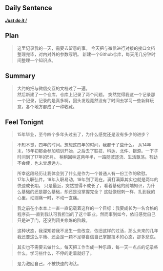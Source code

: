 ## **Daily Sentence**
#### <u>*Just do it !*</u>
> 

## **Plan**
> 这里记录我的一天，需要去留意的事。
> 今天把与微信进行对接的接口文档整理完毕，对内对外的参数写明。
> 新建一个Github仓库，每天用几分钟时间整理一个知识点。

## **Summary**
> 大约的把与微信交互的文档过了一遍。   
> 然后新建了一个仓库，仓库上记录了两个问题。 
> 突然觉得我这一个记录那一个记录，记录的是真多啊，回头发现竟然没有了时间去学习一些新鲜玩意，各个地方都成了一种收藏。 


## Feel Tonignt
> 15年毕业，至今四个多年头过去了，为什么感觉还是没有多少的进步？  
 
> 不知不觉，四年的时间。想想这四年的时间，我都干了些什么。 
> 从14年末，15年初那会参加培训开始，之后去了联技、科达、北件、银源。一下子时间到了17年的5月。 
> 稍稍回味这两年半，一路随波逐流、生活飘荡。有劲不会使，也未曾想远方。 

> 所幸这段经历让我体会到了什么是作为一个普通人有一份工作的欣慰。  
> 17年入职弘件，18年入职易动，19年到了现在。满打满算其实也就是两年的快速成长期。
> 只是最近，突然觉得不成长了，看着基础的前端知识，为什么基础的还是那么基础，却还是没掌握完全？ 
> 这就像根刺一样，扎到我的心里，动则痛一时，不动一直痛。

> 我之前在小本本上一直一直记载着这样的一个目标：我要成长为一名合格的程序员---直到我认可我担当的了这个职业。然而事到如今，依旧感觉自己只是进了门，还没到闭关修炼的阶段。

> 这种状态，我深知若我不发生一些改变，依旧这样的过活，那么未来的几年我还要这么平庸、还会是一颗不足够自信自己掌握技术的心态，那多悲哀。

> 其实也不需要去做什么，每天把工作当成一种乐趣，每一天一点点的记录些什么，学习些什么，不停的走着就好了。

> 是为激励自己，不被快速的淘汰。